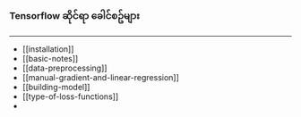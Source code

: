 ### Tensorflow ဆိုင်ရာ ခေါင်စဥ်များ
---
- [[installation]]
- [[basic-notes]]
- [[data-preprocessing]]
- [[manual-gradient-and-linear-regression]]
- [[building-model]]
- [[type-of-loss-functions]]
- 